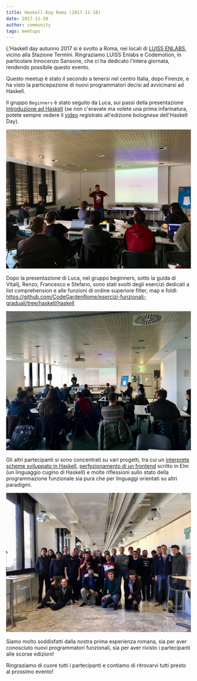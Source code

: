```yaml
---
title: Haskell-Day Roma (2017-11-18)
date: 2017-11-30
author: community
tags: meetups
---
```


L'Haskell day autunno 2017 si è svolto a Roma, nei locali di
[LUISS ENLABS](http://luissenlabs.com/), vicino alla Stazione Termini.
Ringraziamo LUISS Enlabs e Codemotion, in particolare Innocenzo Sansone,
che ci ha dedicato l'intera giornata, rendendo possibile questo evento.

Questo meetup è stato il secondo a tenersi nel centro Italia, dopo
Firenze, e ha visto la particepazione di nuovi programmatori decisi
ad avvicinarsi ad Haskell.

Il gruppo `Beginners` è stato seguito da Luca, sui passi della presentazione
[Introduzione ad Haskell](https://www.slideshare.net/volothamp/introduction-to-haskell-54056240)
(se non c'eravate ma volete una prima infarinatura, potete sempre
vedere il [video](https://www.youtube.com/watch?v=QjK2jovOczY) registrato
all'edizione bolognese dell'Haskell Day).

<img src="/images/photos/meetup_2017_11_18_Luca.jpg" alt="photo" class="img-thumbnail"/>

Dopo la presentazione di Luca, nel gruppo beginners, sotto la guida di Vitalij,
Renzo, Francesco e Stefano, sono stati svolti degli esercizi dedicati a list comprehension
e alle funzioni di ordine superiore filter, map e foldl: https://github.com/CodeGardenRome/esercizi-funzionali-graduali/tree/haskell/haskell

<img src="/images/photos/meetup_2017_11_18_Vitalij.jpg" alt="photo" class="img-thumbnail"/>

Gli altri partecipanti si sono concentrati su vari progetti, tra cui
un [interprete scheme sviluppato in Haskell](http://www.stefanorodighiero.net/software/wiz.html),
[perfezionamento di un frontend](http://www.stefanorodighiero.net/software/wiz.html)
scritto in Elm (un linguaggio cugino di Haskell) e molte riflessioni sullo
stato della programmazione funzionale sia pura che per linguaggi orientati
su altri paradigmi.

<img src="/images/photos/meetup_2017_11_18_Gruppo.jpg" alt="photo" class="img-thumbnail"/>

Siamo molto soddisfatti dalla nostra prima esperienza romana, sia per
aver conosciuto nuovi programmatori funzionali, sia per aver rivisto
i partecipanti alle scorse edizioni!

Ringraziamo di cuore tutti i partecipanti e contiamo di ritrovarvi tutti presto al prossimo evento!
